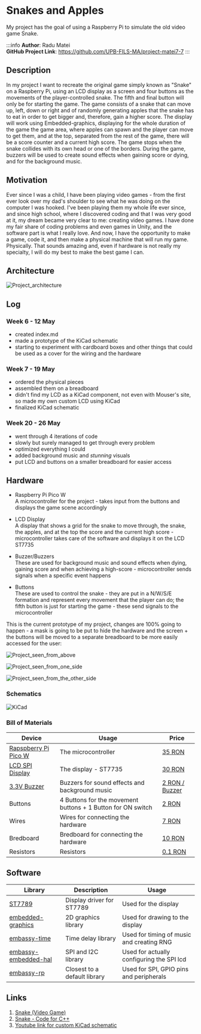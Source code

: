# Snakes and Apples
My project has the goal of using a Raspberry Pi to simulate the old video game Snake.


:::info 
**Author**: Radu Matei \
**GitHub Project Link**: https://github.com/UPB-FILS-MA/project-matei7-7
:::


## Description

In my project I want to recreate the original game simply known as "Snake" on a Raspberry Pi,
using an LCD display as a screen and four buttons as the movements of the player-controlled snake. 
The fifth and final button will only be for starting the game. The game consists
of a snake that can move up, left, down or right and of randomly generating apples that the snake 
has to eat in order to get bigger and, therefore, gain a higher score. The display will work using
Embedded-graphics, displaying for the whole duration of the game the game area, where apples can spawn
and the player can move to get them, and at the top, separated from the rest of the game, there will
be a score counter and a current high score. The game stops when the snake collides with its own head
or one of the borders. During the game, buzzers will be used to create sound effects when gaining score
or dying, and for the background music.

## Motivation

Ever since I was a child, I have been playing video games - from the first ever look over my dad's shoulder to see
what he was doing on the computer I was hooked. I've been playing them my whole life ever since, and since 
high school, where I discovered coding and that I was very good at it, my dream became very clear to me:
creating video games. I have done my fair share of coding problems and even games in Unity, and the
software part is what I really love. And now, I have the opportunity to make a game, code it, and
then make a physical machine that will run my game. Physically. That sounds amazing and, even if
hardware is not really my specialty, I will do my best to make the best game I can.

## Architecture 

![Project_architecture](./Project_architecture.png)


## Log

<!-- write every week your progress here -->

### Week 6 - 12 May
 - created index.md
 - made a prototype of the KiCad schematic
 - starting to experiment with cardboard boxes and other things that could be used as a cover for the wiring and the hardware
### Week 7 - 19 May
 - ordered the physical pieces
 - assembled them on a breadboard
 - didn't find my LCD as a KiCad component, not even with Mouser's site, so made my own custom LCD using KiCad
 - finalized KiCad schematic
### Week 20 - 26 May
 - went through 4 iterations of code
 - slowly but surely managed to get through every problem
 - optimized everything I could
 - added background music and *stunning* visuals
 - put LCD and buttons on a smaller breadboard for easier access
## Hardware

 - Raspberry Pi Pico W \
A microcontroller for the project - takes input from the buttons and displays the game scene accordingly

 - LCD Display \
A display that shows a grid for the snake to move through, the snake, the apples, and at the top the score and the current high score - microcontroller takes care of the software and displays it on the LCD ST7735

- Buzzer/Buzzers \
These are used for background music and sound effects when dying, gaining score and when achieving a high-score - microcontroller sends signals when a specific event happens

- Buttons \
These are used to control the snake - they are put in a N/W/S/E formation and represent every movement that the player can do; the fifth button is just for starting the game - these send signals to the microcontroller

This is the current prototype of my project, changes are 100% going to happen - a mask is going to be put to hide the hardware and the screen + the buttons will be moved to a separate breadboard to be more easily accessed for the user:

![Project_seen_from_above](./Project_up.jpg)

![Project_seen_from_one_side](./Project_Right.jpg)

![Project_seen_from_the_other_side](./Project_Left.jpg)

### Schematics

![KiCad](./KiCad.png)

### Bill of Materials

<!-- Fill out this table with all the hardware components that you might need.

The format is 
```
| [Device](link://to/device) | This is used ... | [price](link://to/store) |

```

-->

| Device | Usage | Price |
|--------|--------|-------|
| [Rapspberry Pi Pico W](https://www.raspberrypi.com/documentation/microcontrollers/raspberry-pi-pico.html) | The microcontroller | [35 RON](https://www.optimusdigital.ro/en/raspberry-pi-boards/12394-raspberry-pi-pico-w.html) |
| [LCD SPI Display](https://www.optimusdigital.ro/ro/index.php?controller=attachment&id_attachment=196) | The display - ST7735 | [30 RON](https://www.optimusdigital.ro/ro/optoelectronice-lcd-uri/870-modul-lcd-144.html) |
| [3.3V Buzzer](https://components101.com/misc/buzzer-pinout-working-datasheet) | Buzzers for sound effects and background music | [2 RON / Buzzer](https://www.optimusdigital.ro/ro/audio-buzzere/12247-buzzer-pasiv-de-33v-sau-3v.html) |
| Buttons | 4 Buttons for the movement buttons + 1 Button for ON switch | [2 RON](https://www.optimusdigital.ro/ro/butoane-i-comutatoare/1119-buton-6x6x6.html) |
| Wires | Wires for connecting the hardware | [7 RON](https://www.optimusdigital.ro/ro/fire-fire-mufate/884-set-fire-tata-tata-40p-10-cm.html) |
| Bredboard | Bredboard for connecting the hardware | [10 RON](https://www.optimusdigital.ro/ro/prototipare-breadboard-uri/8-breadboard-830-points.html) |
| Resistors | Resistors | [0.1 RON](https://www.optimusdigital.ro/ro/componente-electronice-rezistoare/848-rezistor-025w-22k.html) |

## Software

| Library | Description | Usage |
|---------|-------------|-------|
| [ST7789](https://github.com/almindor/st7789/tree/master) | Display driver for ST7789 | Used for the display |
| [embedded-graphics](https://github.com/embedded-graphics/embedded-graphics) | 2D graphics library | Used for drawing to the display |
| [embassy-time](https://crates.io/crates/embassy-time) | Time delay library | Used for timing of music and creating RNG |
| [embassy-embedded-hal](https://crates.io/crates/embassy-embedded-hal) | SPI and I2C library | Used for actually configuring the SPI lcd |
| [embassy-rp](https://crates.io/crates/embassy-rp) | Closest to a default library | Used for SPI, GPIO pins and peripherals |


## Links

<!-- Add a few links that inspired you and that you think you will use for your project -->

1. [Snake (Video Game)](https://en.wikipedia.org/wiki/Snake_(video_game_genre))
2. [Snake - Code for C++](https://www.geeksforgeeks.org/snake-code-cpp/)
3. [Youtube link for custom KiCad schematic](https://www.youtube.com/watch?v=7tRxwx7hZnQ)
